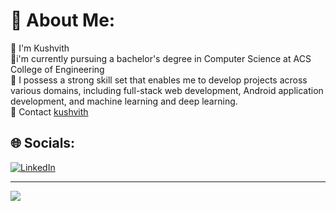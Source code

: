 # 💫 About Me:
🔭 I'm Kushvith<br>👯i'm currently pursuing a bachelor's degree in Computer Science at ACS College of Engineering<br>🌱 I possess a strong skill set that enables me to develop projects across various domains, including full-stack web development, Android application development, and machine learning and deep learning.<br>💬 Contact [kushvith](kushvith.great-site.net)


## 🌐 Socials:
[![LinkedIn](https://img.shields.io/badge/LinkedIn-%230077B5.svg?logo=linkedin&logoColor=white)](https://linkedin.com/in/https://www.linkedin.com/mwlite/in/kushvith-chinna-30b552272) 

---
[![](https://visitcount.itsvg.in/api?id=Kushvith&icon=0&color=0)](https://visitcount.itsvg.in)

